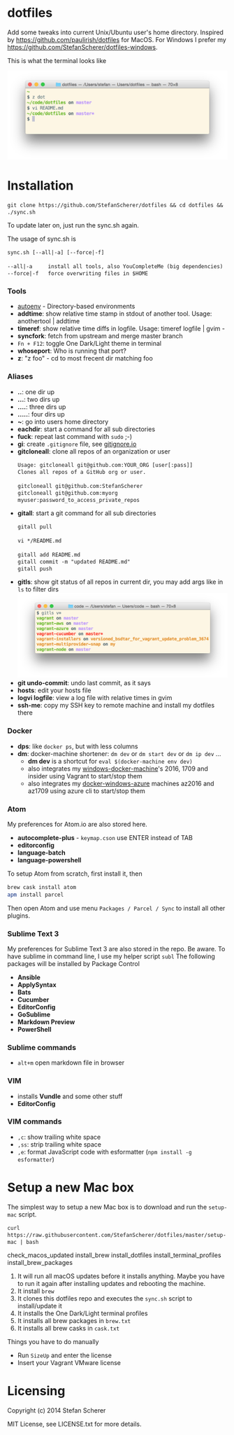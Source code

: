 # dotfiles

Add some tweaks into current Unix/Ubuntu user's home directory.
Inspired by <https://github.com/paulirish/dotfiles> for MacOS.
For Windows I prefer my <https://github.com/StefanScherer/dotfiles-windows>.

This is what the terminal looks like

![dotfiles.png](images/dotfiles.png)

# Installation
    git clone https://github.com/StefanScherer/dotfiles && cd dotfiles && ./sync.sh

To update later on, just run the sync.sh again.

The usage of sync.sh is

```
sync.sh [--all|-a] [--force|-f]

--all|-a     install all tools, also YouCompleteMe (big dependencies)
--force|-f   force overwriting files in $HOME
```

### Tools

* [autoenv](https://github.com/kennethreitz/autoenv) - Directory-based environments
* **addtime**: show relative time stamp in stdout of another tool.
  Usage: anothertool | addtime
* **timeref**: show relative time diffs in logfile.
  Usage: timeref logfile | gvim -
* **syncfork**: fetch from upstream and merge master branch
* `Fn + F12`: toggle One Dark/Light theme in terminal
* **whoseport**: Who is running that port?
* **z**: "z foo" - cd to most frecent dir matching foo

### Aliases

* **..**: one dir up
* **...**: two dirs up
* **....**: three dirs up
* **.....**: four dirs up
* **~**: go into users home directory
* **eachdir**: start a command for all sub directories
* **fuck**: repeat last command with `sudo` ;-)
* **gi**: create `.gitignore` file, see [gitignore.io](https://gitignore.io)
* **gitcloneall**: clone all repos of an organization or user
  ```
  Usage: gitcloneall git@github.com:YOUR_ORG [user[:pass]]
  Clones all repos of a GitHub org or user.

  gitcloneall git@github.com:StefanScherer
  gitcloneall git@github.com:myorg myuser:password_to_access_private_repos
  ```
* **gitall**: start a git command for all sub directories
  ```
  gitall pull

  vi */README.md

  gitall add README.md
  gitall commit -m "updated README.md"
  gitall push
  ```
* **gitls**: show git status of all repos in current dir, you may add args like in `ls` to filter dirs
  ![gitls.png](images/gitls.png)
* **git undo-commit**: undo last commit, as it says
* **hosts**: edit your hosts file
* **logvi logfile**: view a log file with relative times in gvim
* **ssh-me**: copy my SSH key to remote machine and install my dotfiles there

### Docker

* **dps**: like `docker ps`, but with less columns
* **dm**: docker-machine shortener: `dm dev` or `dm start dev` or `dm ip dev` ...
  * **dm dev**  is a shortcut for `eval $(docker-machine env dev)`
  * also integrates my [windows-docker-machine](https://github.com/StefanScherer/windows-docker-machine)'s 2016, 1709 and insider using Vagrant to start/stop them
  * also integrates my [docker-windows-azure](https://github.com/StefanScherer/docker-windows-azure) machines az2016 and az1709 using azure cli to start/stop them

### Atom

My preferences for Atom.io are also stored here.

* **autocomplete-plus** - `keymap.cson` use ENTER instead of TAB
* **editorconfig**
* **language-batch**
* **language-powershell**

To setup Atom from scratch, first install it, then
```bash
brew cask install atom
apm install parcel
```
Then open Atom and use menu `Packages / Parcel / Sync` to install all other plugins.

### Sublime Text 3

My preferences for Sublime Text 3 are also stored in the repo. Be aware.
To have sublime in command line, I use my helper script `subl`
The following packages will be installed by Package Control

* **Ansible**
* **ApplySyntax**
* **Bats**
* **Cucumber**
* **EditorConfig**
* **GoSublime**
* **Markdown Preview**
* **PowerShell**


### Sublime commands

* `alt+m` open markdown file in browser

### VIM

* installs **Vundle** and some other stuff
* **EditorConfig**

### VIM commands

* `,c`: show trailing white space
* `,ss`: strip trailing white space
* `,e`: format JavaScript code with esformatter (`npm install -g esformatter`)

# Setup a new Mac box

The simplest way to setup a new Mac box is to download and run the `setup-mac` script.

```
curl https://raw.githubusercontent.com/StefanScherer/dotfiles/master/setup-mac | bash
```

check_macos_updated
install_brew
install_dotfiles
install_terminal_profiles
install_brew_packages

1. It will run all macOS updates before it installs anything. Maybe you have to run it again after installing updates and rebooting the machine.
1. It install `brew`
1. It clones this dotfiles repo and executes the `sync.sh` script to install/update it
1. It installs the One Dark/Light terminal profiles
1. It installs all brew packages in `brew.txt`
1. It installs all brew casks in `cask.txt`

Things you have to do manually

* Run `SizeUp` and enter the license
* Insert your Vagrant VMware license

# Licensing
Copyright (c) 2014 Stefan Scherer

MIT License, see LICENSE.txt for more details.
